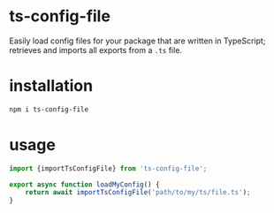 # ts-config-file

Easily load config files for your package that are written in TypeScript; retrieves and imports all exports from a `.ts` file.

# installation

```bash
npm i ts-config-file
```

# usage

<!-- example-link: src/readme-examples/basic.example.ts -->

```TypeScript
import {importTsConfigFile} from 'ts-config-file';

export async function loadMyConfig() {
    return await importTsConfigFile('path/to/my/ts/file.ts');
}
```
